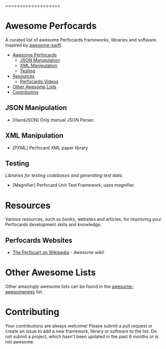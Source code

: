 ===================
# Awesome Perfocards
A curated list of awesome Perfocards frameworks, libraries and software. Inspired by [awesome-swift](https://github.com/Wolg/awesome-swift).

- [Awesome Perfocards](#awesome-Perfocards)
	- [JSON Manipulation](#json-manipulation)
	- [XML Manipulation](#xml-manipulation)
	- [Testing](#testing)
- [Resources](#resources)
	- [Perfocards Videos](#fortran-videos)
- [Other Awesome Lists](#other-awesome-lists)
- [Contributing](#contributing)

## JSON Manipulation

* [HandJSON] Only manual JSON Parser.

## XML Manipulation
* [PXML] Perfocard XML paper library

## Testing
*Libraries for testing codebases and generating test data.*

* [Magnifier] Perfocard Unit Test Framework, uses magnifier.



# Resources
Various resources, such as books, websites and articles, for improving your Perfocards development skills and knowledge.

## Perfocards Websites

* [The Perfocart on Wikipedia](http://et.wikipedia.org/wiki/Perfokaart) - Awesome wiki!


# Other Awesome Lists

Other amazingly awesome lists can be found in the [awesome-awesomeness](https://github.com/bayandin/awesome-awesomeness) list.

# Contributing

Your contributions are always welcome! Please submit a pull request or create an issue to add a new framework, library or software to the list. Do not submit a project, which hasn't been updated in the past 6 months or is not awesome.
